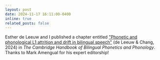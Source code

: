 ```yaml
---
layout: post
date: 2024-11-17 16:11:00-0400
inline: true
related_posts: false
---
```


Esther de Leeuw and I published a chapter entitled <a href="https://doi.org/10.1017/9781009105767.033" target="_blank">"Phonetic and phonological L1 attrition and drift in bilingual speech"</a> (de Leeuw & Chang, 2024) in <i>The Cambridge Handbook of Bilingual Phonetics and Phonology</i>. Thanks to Mark Amengual for his expert editorship!
